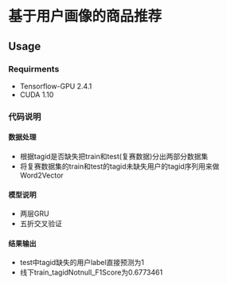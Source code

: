 # 基于用户画像的商品推荐
## Usage
### Requirments

- Tensorflow-GPU 2.4.1
- CUDA 1.10

### 代码说明
#### 数据处理
- 根据tagid是否缺失把train和test(复赛数据)分出两部分数据集
- 将复赛数据集的train和test的tagid未缺失用户的tagid序列用来做Word2Vector

#### 模型说明
- 两层GRU
- 五折交叉验证

#### 结果输出
- test中tagid缺失的用户label直接预测为1
- 线下train_tagidNotnull_F1Score为0.6773461